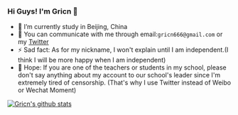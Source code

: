 ### Hi Guys! I'm Gricn 👋 

- 🔭 I’m currently study in Beijing, China
- 💬 You can communicate with me through email:`gricn666@gmail.com` or my [Twitter](https://twitter.com/gricnnn)
- ⚡ Sad fact: As for my nickname, I won't explain until I am independent.(I think I will be more happy when I am independent)
- 🙏 Hope: If you are one of the teachers or students in my school, please don't say anything about my account to our school's leader since I'm extremely tired of censorship. (That's why I use Twitter instead of Weibo or Wechat Moment)

[![Gricn's github stats](https://github-readme-stats.vercel.app/api?username=gricn&layout=compact&count_private=true&show_icons=true)](https://github.com/anuraghazra/github-readme-stats)
